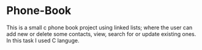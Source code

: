 # Phone-Book
This is a small c phone book project using linked lists; where the user can add new or delete some contacts, view, search for or update existing ones.
In this task I used C languge.
